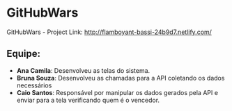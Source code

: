 # GitHubWars
GitHubWars - Project
Link: http://flamboyant-bassi-24b9d7.netlify.com/

## Equipe:
*  **Ana Camila**: Desenvolveu as telas do sistema.
*  **Bruna Souza**: Desenvolveu as chamadas para a API coletando os dados necessários
*  **Caio Santos**: Responsável por manipular os dados gerados pela API e enviar para a tela verificando quem é o vencedor.